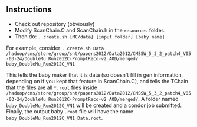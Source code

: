 ## Instructions

* Check out repository (obviously)
* Modify ScanChain.C and ScanChain.h in the `resources` folder.
* Then do:
```. create.sh [MC/data] [input folder] [baby name]```

For example, consider 
```. create.sh Data /hadoop/cms/store/group/snt/papers2012/Data2012/CMSSW_5_3_2_patch4_V05-03-24/DoubleMu_Run2012C-PromptReco-v2_AOD/merged/ baby_DoubleMu_Run2012C_VN1```

This tells the baby maker that it is data (so doesn't fill in gen information, depending on if you kept that feature in ScanChain.C), and tells the TChain that the files are all `*.root` files inside `/hadoop/cms/store/group/snt/papers2012/Data2012/CMSSW_5_3_2_patch4_V05-03-24/DoubleMu_Run2012C-PromptReco-v2_AOD/merged/`. A folder named `baby_DoubleMu_Run2012C_VN1` will be created and a condor job submitted. Finally, the output baby `.root` file will have the name `baby_DoubleMu_Run2012C_VN1_Data.root`.
